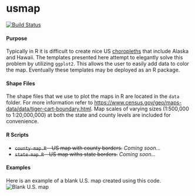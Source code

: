 # usmap
[![Build Status](https://travis-ci.org/pdil/usmap.svg?branch=master)](https://travis-ci.org/pdil/usmap)

#### Purpose
Typically in R it is difficult to create nice US [choropleths](http://en.wikipedia.org/wiki/Choropleth) that include Alaska and Hawaii. The templates presented here attempt to elegantly solve this problem by utilizing `ggplot2`. This allows the user to easily add data to color the map. Eventually these templates may be deployed as an R package.

#### Shape Files
The shape files that we use to plot the maps in R are located in the `data` folder. For more information refer to https://www.census.gov/geo/maps-data/data/tiger-cart-boundary.html. Map scales of varying sizes (1:500,000 to 1:20,000,000) at both the state and county levels are included for convenience.

#### R Scripts
* ~~`county-map.R` - US map with county borders.~~ *Coming soon...*
* ~~`state-map.R` - US map withs state borders.~~ *Coming soon...*

#### Examples
Here is an example of a blank U.S. map created using this code.
![Blank U.S. map](https://github.com/pdil/us-map/blob/master/blank-us-map.png)
